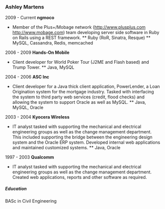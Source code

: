 ### Ashley Martens

2009 - Current	__ngmoco__
* Member of the Plus+/Mobage network (http://www.plusplus.com http://www.mobage.com) team developing server side software in Ruby on Rails using a REST framework.
** Ruby (RoR, Sinatra, Resque)
** MySQL, Cassandra, Redis, memcached

2006 - 2009		__Hands-On Mobile__
* Client developer for World Poker Tour (J2ME and Flash based) and Trump Tower.
** Java, MySQL

2004 - 2006		__ASC Inc__
* Client developer for a Java thick client application, PowerLender, a Loan Origination system for the mortgage industry. Tasked with interfacing the system to third party web services (credit, flood checks) and allowing the system to support Oracle as well as MySQL.
** Java, MySQL, Oracle

2003 - 2004		__Kyocera Wireless__
* IT analyst tasked with supporting the mechanical and electrical engineering groups as well as the change management department. This included supporting the bridge between the engineering design system and the Oracle ERP system. Developed internal web applications and maintained customized systems.
** Java, Oracle

1997 - 2003		__Qualcomm__
* IT analyst tasked with supporting the mechanical and electrical engineering groups as well as the change management department. Created web applications, reports and other software as required.

##### Education
BASc in Civil Engineering
